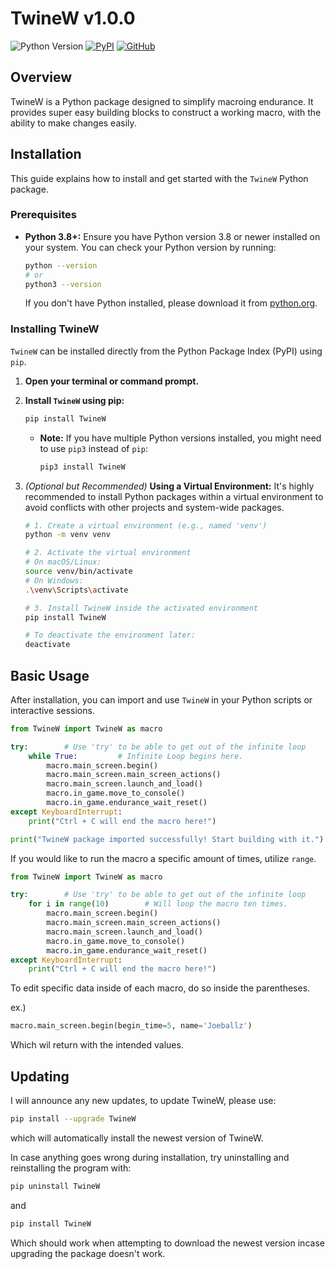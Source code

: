 # TwineW v1.0.0

![Python Version](https://img.shields.io/badge/python-3.8+-blue.svg)
[![PyPI](https://img.shields.io/pypi/v/TwineW?color=green)](https://pypi.org/project/TwineW/)
[![GitHub](https://img.shields.io/github/license/wilsonnnlol/TwineW)](https://github.com/wilsonnnlol/TwineW/blob/main/LICENSE)
## Overview

TwineW is a Python package designed to simplify macroing endurance. It provides super easy building blocks to construct a working macro, with the ability to make changes easily.

## Installation

This guide explains how to install and get started with the `TwineW` Python package.

### Prerequisites

* **Python 3.8+:** Ensure you have Python version 3.8 or newer installed on your system. You can check your Python version by running:
    ```bash
    python --version
    # or
    python3 --version
    ```
    If you don't have Python installed, please download it from [python.org](https://www.python.org/downloads/).

### Installing TwineW

`TwineW` can be installed directly from the Python Package Index (PyPI) using `pip`.

1.  **Open your terminal or command prompt.**

2.  **Install `TwineW` using pip:**
    ```bash
    pip install TwineW
    ```
    * **Note:** If you have multiple Python versions installed, you might need to use `pip3` instead of `pip`:
        ```bash
        pip3 install TwineW
        ```

3.  *(Optional but Recommended)* **Using a Virtual Environment:**
    It's highly recommended to install Python packages within a virtual environment to avoid conflicts with other projects and system-wide packages.

    ```bash
    # 1. Create a virtual environment (e.g., named 'venv')
    python -m venv venv

    # 2. Activate the virtual environment
    # On macOS/Linux:
    source venv/bin/activate
    # On Windows:
    .\venv\Scripts\activate

    # 3. Install TwineW inside the activated environment
    pip install TwineW

    # To deactivate the environment later:
    deactivate
    ```

## Basic Usage

After installation, you can import and use `TwineW` in your Python scripts or interactive sessions.

```python
from TwineW import TwineW as macro

try:        # Use 'try' to be able to get out of the infinite loop
    while True:         # Infinite Loop begins here.
        macro.main_screen.begin()
        macro.main_screen.main_screen_actions()
        macro.main_screen.launch_and_load()
        macro.in_game.move_to_console()
        macro.in_game.endurance_wait_reset()
except KeyboardInterrupt:
    print("Ctrl + C will end the macro here!")

print("TwineW package imported successfully! Start building with it.")
```

If you would like to run the macro a specific amount of times, utilize `range`.

```python
from TwineW import TwineW as macro

try:        # Use 'try' to be able to get out of the infinite loop
    for i in range(10)        # Will loop the macro ten times.
        macro.main_screen.begin()
        macro.main_screen.main_screen_actions()
        macro.main_screen.launch_and_load()
        macro.in_game.move_to_console()
        macro.in_game.endurance_wait_reset()
except KeyboardInterrupt:
    print("Ctrl + C will end the macro here!")
```

To edit specific data inside of each macro, do so inside the parentheses.

ex.)
```python
macro.main_screen.begin(begin_time=5, name='Joeballz')
```

Which wil return with the intended values.

## Updating

I will announce any new updates, to update TwineW, please use:

```bash
pip install --upgrade TwineW
```

which will automatically install the newest version of TwineW.

In case anything goes wrong during installation, try uninstalling and reinstalling the program with:

```bash
pip uninstall TwineW
```

and

```bash
pip install TwineW
```

Which should work when attempting to download the newest version incase upgrading the package doesn't work.
